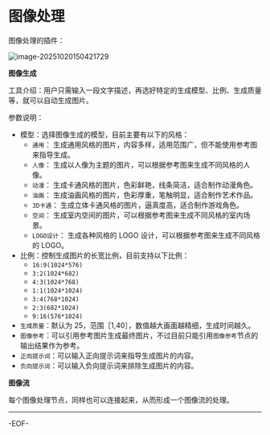 # 图像处理

图像处理的插件：

![image-20251020150421729](https://xiejie-typora.oss-cn-chengdu.aliyuncs.com/2025-10-20-070422.png)



**图像生成**

工具介绍：用户只需输入一段文字描述，再选好特定的生成模型、比例、生成质量等，就可以自动生成图片。

参数说明：

- 模型：选择图像生成的模型，目前主要有以下的风格：
  - `通用`： 生成通用风格的图片，内容多样，适用范围广，但不能使用参考图来指导生成。
  - `人像`： 生成以人像为主题的图片，可以根据参考图来生成不同风格的人像。
  - `动漫`： 生成卡通风格的图片，色彩鲜艳，线条简洁，适合制作动漫角色。
  - `油画`： 生成油画风格的图片，色彩厚重，笔触明显，适合制作艺术作品。
  - `3D卡通`： 生成立体卡通风格的图片，逼真度高，适合制作游戏角色。
  - `空间`： 生成室内空间的图片，可以根据参考图来生成不同风格的室内场景。
  - `LOGO设计`： 生成各种风格的 LOGO 设计，可以根据参考图来生成不同风格的 LOGO。
- 比例：控制生成图片的长宽比例，目前支持以下比例：
  - `16:9(1024*576)`
  - `3:2(1024*682)`
  - `4:3(1024*768)`
  - `1:1(1024*1024)`
  - `3:4(768*1024)`
  - `2:3(682*1024)`
  - `9:16(576*1024)`
- `生成质量`：默认为 25，范围［1,40］，数值越大画面越精细，生成时间越久。
- `图像参考`：可以引用参考图片生成最终图片，不过目前只能引用`图像参考`节点的输出结果作为参考。
- `正向提示词`：可以输入正向提示词来指导生成图片的内容。
- `负向提示词`：可以输入负向提示词来排除生成图片的内容。



**图像流**

每个图像处理节点，同样也可以连接起来，从而形成一个图像流的处理。

---

-EOF-